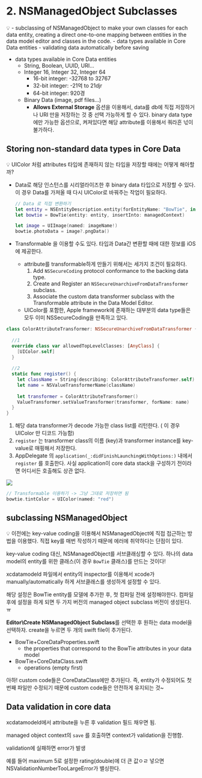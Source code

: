 
# 2. NSManagedObject Subclasses

<aside>
💡 - subclassing of NSManagedObject to make your own classes for each data entity, creating a direct one-to-one mapping between entities in the data model editor and classes in the code.
- data types available in Core Data entities 
- validating data automatically before saving

</aside>

- data types available in Core Data entities
    - String, Boolean, UUID, URI…
    - Integer 16, Integer 32, Integer 64
        - 16-bit integer: -32768 to 32767
        - 32-bit integer: -21억 to 21djr
        - 64-bit integer: 920경
    - Binary Data (image, pdf files…)
        - **Allows External Storage** 옵션을 이용해서, data를 db에 직접 저장하거나 URI 만을 저장하는 것 중 선택 가능하게 할 수 있다. binary data type에만 가능한 옵션으로, 켜져있다면 해당 attribute를 이용해서 쿼라흔 넋이 불가하다.

## Storing non-standard data types in Core Data

<aside>
💡 UIColor 처럼 attributes 타입에 존재하지 않는 타입을 저장할 때에는 어떻게 해아할까?

</aside>

- Data로 해당 인스턴스를 시리얼라이즈한 후 binary data 타입으로 저장할 수 있다. 이 경우 Data를 가져올 때 다시 UIColor로 바꿔주는 작업이 필요하다.
    
    ```swift
    // Data 로 직접 변환하기
    let entity = NSEntityDescription.entity(forEntityName: "BowTie", in: managedContext)!
    let bowtie = BowTie(entity: entity, insertInto: managedContext)
    
    let image = UIImage(named: imageName!)
    bowtie.photoData = image?.pngData()
    ```
    
- Transformable 을 이용할 수도 있다. 타입과 Data간 변환할 때에 대한 정보를 iOS 에 제공한다.
    - attribute를 transformable하게 만들기 위해서는 세가지 조건이 필요하다.
        1. Add `NSSecureCoding` protocol conformance to the backing data type.
        2. Create and Register an `NSSecureUnarchiveFromDataTransformer` subclass.
        3. Associate the custom data transformer subclass with the Transformable attribute in the Data Model Editor.
    - UIColor를 포함한, Apple framework에 존재하는 대부분의 data type들은 모두 이미 NSSecureCoding을 만족하고 있다.
    

```swift
class ColorAttributeTransformer: NSSecureUnarchiveFromDataTransformer {
  
  //1
  override class var allowedTopLevelClasses: [AnyClass] {
    [UIColor.self]
  }
  
  //2
  static func register() {
    let className = String(describing: ColorAttributeTransformer.self)
    let name = NSValueTransformerName(className)
    
    let transformer = ColorAttributeTransformer()
    ValueTransformer.setValueTransformer(transformer, forName: name)
  }
}
```

1. 해당 data transformer가 decode 가능한 class list를 리턴한다. ( 이 경우 UIColor 만 디코드 가능함)
2. `register` 는 transformer class의 이름 (key)과 transformer instance를 key-value로 매핑해서 저장한다.
3. AppDelegate 의 `application(_:didFinishLaunchingWithOptions:)` 내에서 `register` 를 호출한다. 사실 application이 core data stack을 구성하기 전이라면 어디서든 호출해도 상관 없다.

<img src="https://velog.velcdn.com/images/jujube0/post/22f35e0e-23dc-4643-9d9a-699ae47b370a/image.png">

```swift
// Transformable 이용하기 -> 그냥 그대로 저장하면 됨
bowtie.tintColor = UIColor(named: "red")
```

## subclassing NSManagedObject

<aside>
💡 이전에는 key-value coding을 이용해서 NSManagedObject에 직접 접근하는 방법을 이용했다. 직접 key를 매번 작성하기 때문에 에러에 취약하다는 단점이 있다.

</aside>

key-value coding 대신, NSManagedObject를 서브클래싱할 수 있다. 하나의 data model의 entity를 위한 클래스(이 경우 `BowTie` 클래스)를 만드는 것이다!

xcdatamodeld 파일에서 entity의 inspector를 이용해서 xcode가 manually/automatically 하게 서브클래스를 생성하게 설정할 수 있다.

해당 설정은 BowTie entity를 모델에 추가한 후, 첫 컴파일 전에 설정해야한다. 컴파일 후에 설정을 하게 되면 두 가지 버전의 managed object subclass 버전이 생성된다. ㅠ

**Editor\Create NSManagedObject Subclass**를 선택한 후 원하는 data model을 선택하자. create을 누르면 두 개의 swift file이 추가된다. 

- BowTie+CoreDataProperties.swift
    - the properties that correspond to the BowTie attributes in your data model
- BowTie+CoreDataClass.swift
    - operations (empty first)

아하! custom code들은 CoreDataClass에만 추가된다. 즉, entity가 수정되어도 첫번째 파일만 수정되기 때문에 custom code들은 안전하게 유지되는 것~ 

## Data validation in core data

xcdatamodeld에서 attribute을 누른 후 validation 필드 채우면 됨.

managed object context의 `save` 를 호출하면 context가 validation을 진행함.

validation에 실패하면 error가 발생

예를 들어 maximum 5로 설정한 rating(double)에 더 큰 값ㅇㄹ 넣으면 NSValidationNumberTooLargeError가 밸싱한다.
